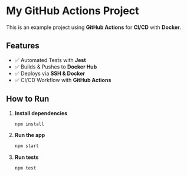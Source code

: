 # My GitHub Actions Project

This is an example project using **GitHub Actions** for **CI/CD** with **Docker**.

## Features
- ✅ Automated Tests with **Jest**
- ✅ Builds & Pushes to **Docker Hub**
- ✅ Deploys via **SSH & Docker**
- ✅ CI/CD Workflow with **GitHub Actions**

## How to Run
1. **Install dependencies**  
   ```sh
   npm install
   ```

2. **Run the app**  
   ```sh
   npm start
   ```

3. **Run tests**  
   ```sh
   npm test
   ```
